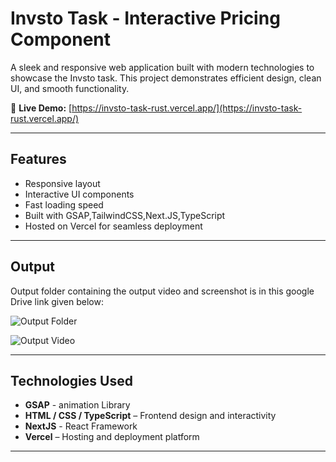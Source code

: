 # Invsto Task - Interactive Pricing Component

A sleek and responsive web application built with modern technologies to showcase the Invsto task. This project demonstrates efficient design, clean UI, and smooth functionality.

🔗 **Live Demo:** [https://invsto-task-rust.vercel.app/](https://invsto-task-rust.vercel.app/)

---

##  Features

- Responsive layout
- Interactive UI components
- Fast loading speed
- Built with GSAP,TailwindCSS,Next.JS,TypeScript
- Hosted on Vercel for seamless deployment

---

## Output

Output folder containing the output video and screenshot is in this google Drive link given below:

![Output Folder](https://drive.google.com/drive/folders/1F71BAPg9Schqyt1zbMt0f_8PgUfDgU02?usp=sharing)

![Output Video](https://drive.google.com/file/d/1pjaBFMBZJLNyiakaqN20WU6IjvqE0ZeW/view?usp=sharing)

---

##  Technologies Used

- **GSAP** - animation Library
- **HTML / CSS / TypeScript** – Frontend design and interactivity
- **NextJS** - React Framework
- **Vercel** – Hosting and deployment platform

---

